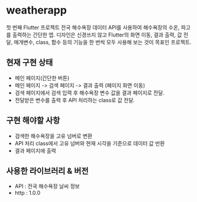 # weatherapp

첫 번째 Flutter 프로젝트
전국 해수욕장 데이터 API를 사용하여 해수욕장의 수온, 파고를 출력하는 간단한 앱.
디자인은 신경쓰지 않고 Flutter의 화면 이동, 결과 출력, 값 전달, 매개변수, class, 함수 등의 기능을 한 번씩 모두 사용해 보는 것이 목표인 프로젝트.

## 현재 구현 상태
- 메인 페이지(간단한 버튼)
- 메인 페이지 -> 검색 페이지 -> 결과 출력 (페이지 화면 이동)
- 검색 페이지에서 검색 입력 후 해수욕장 변수 값을 결과 페이지로 전달.
- 전달받은 변수를 출력 후 API 처리하는 class로 값 전달.

## 구현 해야할 사항
- 검색한 해수욕장을 고유 넘버로 변환
- API 처리 class에서 고유 넘버와 현재 시각을 기준으로 데이터 값 반환
- 결과 페이지에 출력

## 사용한 라이브러리 & 버전
- API : 전국 해수욕장 날씨 정보
- http : 1.0.0
